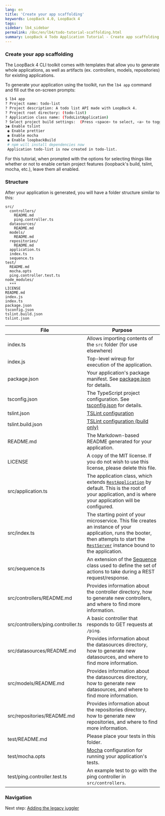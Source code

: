 ```yaml
---
lang: en
title: 'Create your app scaffolding'
keywords: LoopBack 4.0, LoopBack 4
tags:
sidebar: lb4_sidebar
permalink: /doc/en/lb4/todo-tutorial-scaffolding.html
summary: LoopBack 4 Todo Application Tutorial - Create app scaffolding
---
```


### Create your app scaffolding

The LoopBack 4 CLI toolkit comes with templates that allow you to generate whole
applications, as well as artifacts (ex. controllers, models, repositories) for
existing applications.

To generate your application using the toolkit, run the `lb4 app` command and
fill out the on-screen prompts:

```sh
$ lb4 app
? Project name: todo-list
? Project description: A todo list API made with LoopBack 4.
? Project root directory: (todo-list)
? Application class name: (TodoListApplication)
? Select project build settings:  (Press <space> to select, <a> to toggle all, <i> to inverse selection)
❯◉ Enable tslint
 ◉ Enable prettier
 ◉ Enable mocha
 ◉ Enable loopbackBuild
 # npm will install dependencies now
 Application todo-list is now created in todo-list.
```

For this tutorial, when prompted with the options for selecting things like
whether or not to enable certain project features (loopback's build, tslint,
mocha, etc.), leave them all enabled.

### Structure

After your application is generated, you will have a folder structure similar to
this:

```text
src/
  controllers/
    README.md
    ping.controller.ts
  datasources/
    README.md
  models/
    README.md
  repositories/
    README.md
  application.ts
  index.ts
  sequence.ts
test/
  README.md
  mocha.opts
  ping.controller.test.ts
node_modules/
  ***
LICENSE
README.md
index.js
index.ts
package.json
tsconfig.json
tslint.build.json
tslint.json
```

| File                               | Purpose                                                                                                                                                                                                                                               |
| ---------------------------------- | ----------------------------------------------------------------------------------------------------------------------------------------------------------------------------------------------------------------------------------------------------- |
| index.ts                           | Allows importing contents of the `src` folder (for use elsewhere)                                                                                                                                                                                     |
| index.js                           | Top-level wireup for execution of the application.                                                                                                                                                                                                    |
| package.json                       | Your application's package manifest. See [package.json](https://docs.npmjs.com/files/package.json) for details.                                                                                                                                       |
| tsconfig.json                      | The TypeScript project configuration. See [tsconfig.json](http://www.typescriptlang.org/docs/handbook/tsconfig-json.html) for details.                                                                                                                |
| tslint.json                        | [TSLint configuration](https://palantir.github.io/tslint/usage/tslint-json/)                                                                                                                                                                          |
| tslint.build.json                  | [TSLint configuration (build only)](https://palantir.github.io/tslint/usage/tslint-json/)                                                                                                                                                             |
| README.md                          | The Markdown-based README generated for your application.                                                                                                                                                                                             |
| LICENSE                            | A copy of the MIT license. If you do not wish to use this license, please delete this file.                                                                                                                                                           |
| src/application.ts                 | The application class, which extends [`RestApplication`](http://apidocs.strongloop.com/@loopback%2frest/#RestApplication) by default. This is the root of your application, and is where your application will be configured.                         |
| src/index.ts                       | The starting point of your microservice. This file creates an instance of your application, runs the booter, then attempts to start the [`RestServer`](http://apidocs.strongloop.com/@loopback%2frest/#RestServer) instance bound to the application. |
| src/sequence.ts                    | An extension of the [Sequence](Sequence.md) class used to define the set of actions to take during a REST request/response.                                                                                           |
| src/controllers/README.md          | Provides information about the controller directory, how to generate new controllers, and where to find more information.                                                                                                                             |
| src/controllers/ping.controller.ts | A basic controller that responds to GET requests at `/ping`.                                                                                                                                                                                          |
| src/datasources/README.md          | Provides information about the datasources directory, how to generate new datasources, and where to find more information.                                                                                                                            |
| src/models/README.md               | Provides information about the datasources directory, how to generate new datasources, and where to find more information.                                                                                                                            |
| src/repositories/README.md         | Provides information about the repositories directory, how to generate new repositories, and where to find more information.                                                                                                                          |
| test/README.md                     | Please place your tests in this folder.                                                                                                                                                                                                               |
| test/mocha.opts                    | [Mocha](https://mochajs.org/) configuration for running your application's tests.                                                                                                                                                                     |
| test/ping.controller.test.ts       | An example test to go with the ping controller in `src/controllers`.                                                                                                                                                                                  |

### Navigation

Next step: [Adding the legacy juggler](todo-tutorial-juggler.md)

